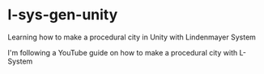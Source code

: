 # l-sys-gen-unity
Learning how to make a procedural city in Unity with Lindenmayer System

I'm following a YouTube guide on how to make a procedural city with L-System
